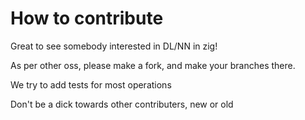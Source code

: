 # How to contribute

Great to see somebody interested in DL/NN in zig!

As per other oss, please make a fork, and make your branches there.

We try to add tests for most operations

Don't be a dick towards other contributers, new or old
